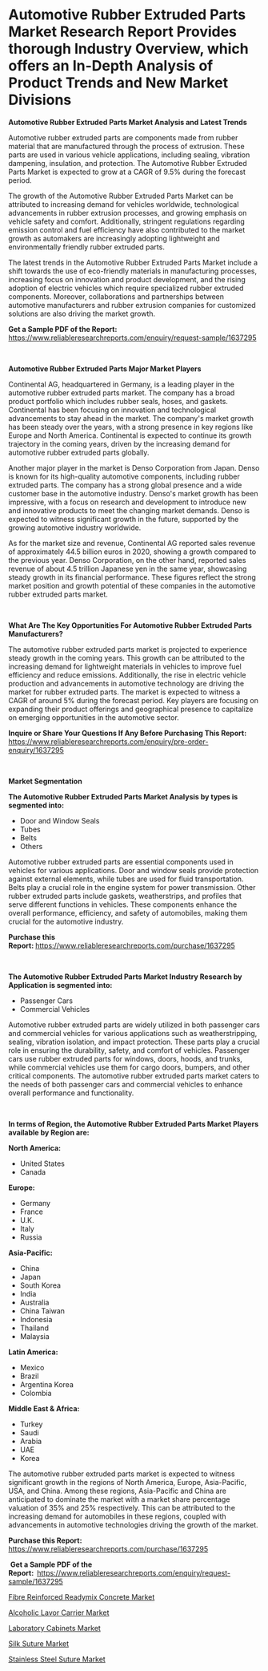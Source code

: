 <p><h1>Automotive Rubber Extruded Parts Market Research Report Provides thorough Industry Overview, which offers an In-Depth Analysis of Product Trends and New Market Divisions</h1></p><p><strong>Automotive Rubber Extruded Parts Market Analysis and Latest Trends</strong></p>
<p><p>Automotive rubber extruded parts are components made from rubber material that are manufactured through the process of extrusion. These parts are used in various vehicle applications, including sealing, vibration dampening, insulation, and protection. The Automotive Rubber Extruded Parts Market is expected to grow at a CAGR of 9.5% during the forecast period. </p><p>The growth of the Automotive Rubber Extruded Parts Market can be attributed to increasing demand for vehicles worldwide, technological advancements in rubber extrusion processes, and growing emphasis on vehicle safety and comfort. Additionally, stringent regulations regarding emission control and fuel efficiency have also contributed to the market growth as automakers are increasingly adopting lightweight and environmentally friendly rubber extruded parts. </p><p>The latest trends in the Automotive Rubber Extruded Parts Market include a shift towards the use of eco-friendly materials in manufacturing processes, increasing focus on innovation and product development, and the rising adoption of electric vehicles which require specialized rubber extruded components. Moreover, collaborations and partnerships between automotive manufacturers and rubber extrusion companies for customized solutions are also driving the market growth.</p></p>
<p><strong>Get a Sample PDF of the Report:&nbsp;</strong> <a href="https://www.reliableresearchreports.com/enquiry/request-sample/1637295">https://www.reliableresearchreports.com/enquiry/request-sample/1637295</a></p>
<p>&nbsp;</p>
<p><strong>Automotive Rubber Extruded Parts Major Market Players</strong></p>
<p><p>Continental AG, headquartered in Germany, is a leading player in the automotive rubber extruded parts market. The company has a broad product portfolio which includes rubber seals, hoses, and gaskets. Continental has been focusing on innovation and technological advancements to stay ahead in the market. The company's market growth has been steady over the years, with a strong presence in key regions like Europe and North America. Continental is expected to continue its growth trajectory in the coming years, driven by the increasing demand for automotive rubber extruded parts globally.</p><p>Another major player in the market is Denso Corporation from Japan. Denso is known for its high-quality automotive components, including rubber extruded parts. The company has a strong global presence and a wide customer base in the automotive industry. Denso's market growth has been impressive, with a focus on research and development to introduce new and innovative products to meet the changing market demands. Denso is expected to witness significant growth in the future, supported by the growing automotive industry worldwide.</p><p>As for the market size and revenue, Continental AG reported sales revenue of approximately 44.5 billion euros in 2020, showing a growth compared to the previous year. Denso Corporation, on the other hand, reported sales revenue of about 4.5 trillion Japanese yen in the same year, showcasing steady growth in its financial performance. These figures reflect the strong market position and growth potential of these companies in the automotive rubber extruded parts market.</p></p>
<p>&nbsp;</p>
<p><strong>What Are The Key Opportunities For Automotive Rubber Extruded Parts Manufacturers?</strong></p>
<p><p>The automotive rubber extruded parts market is projected to experience steady growth in the coming years. This growth can be attributed to the increasing demand for lightweight materials in vehicles to improve fuel efficiency and reduce emissions. Additionally, the rise in electric vehicle production and advancements in automotive technology are driving the market for rubber extruded parts. The market is expected to witness a CAGR of around 5% during the forecast period. Key players are focusing on expanding their product offerings and geographical presence to capitalize on emerging opportunities in the automotive sector.</p></p>
<p><strong>Inquire or Share Your Questions If Any Before Purchasing This Report:</strong> <a href="https://www.reliableresearchreports.com/enquiry/pre-order-enquiry/1637295">https://www.reliableresearchreports.com/enquiry/pre-order-enquiry/1637295</a></p>
<p>&nbsp;</p>
<p><strong>Market Segmentation</strong></p>
<p><strong>The Automotive Rubber Extruded Parts Market Analysis by types is segmented into:</strong></p>
<p><ul><li>Door and Window Seals</li><li>Tubes</li><li>Belts</li><li>Others</li></ul></p>
<p><p>Automotive rubber extruded parts are essential components used in vehicles for various applications. Door and window seals provide protection against external elements, while tubes are used for fluid transportation. Belts play a crucial role in the engine system for power transmission. Other rubber extruded parts include gaskets, weatherstrips, and profiles that serve different functions in vehicles. These components enhance the overall performance, efficiency, and safety of automobiles, making them crucial for the automotive industry.</p></p>
<p><strong>Purchase this Report:&nbsp;</strong><a href="https://www.reliableresearchreports.com/purchase/1637295">https://www.reliableresearchreports.com/purchase/1637295</a></p>
<p>&nbsp;</p>
<p><strong>The Automotive Rubber Extruded Parts Market Industry Research by Application is segmented into:</strong></p>
<p><ul><li>Passenger Cars</li><li>Commercial Vehicles</li></ul></p>
<p><p>Automotive rubber extruded parts are widely utilized in both passenger cars and commercial vehicles for various applications such as weatherstripping, sealing, vibration isolation, and impact protection. These parts play a crucial role in ensuring the durability, safety, and comfort of vehicles. Passenger cars use rubber extruded parts for windows, doors, hoods, and trunks, while commercial vehicles use them for cargo doors, bumpers, and other critical components. The automotive rubber extruded parts market caters to the needs of both passenger cars and commercial vehicles to enhance overall performance and functionality.</p></p>
<p>&nbsp;</p>
<p><strong>In terms of Region, the Automotive Rubber Extruded Parts Market Players available by Region are:</strong></p>
<p>
    <p> <strong> North America: </strong>
        <ul>
            <li>United States</li>
            <li>Canada</li>
        </ul>
        </p> 
    <p> <strong> Europe: </strong>
        <ul>
            <li>Germany</li>
            <li>France</li>
            <li>U.K.</li>
            <li>Italy</li>
            <li>Russia</li>
        </ul>
        </p> 
    <p> <strong> Asia-Pacific: </strong>
        <ul>
            <li>China</li>
            <li>Japan</li>
            <li>South Korea</li>
            <li>India</li>
            <li>Australia</li>
            <li>China Taiwan</li>
            <li>Indonesia</li>
            <li>Thailand</li>
            <li>Malaysia</li>
        </ul>
        </p> 
    <p> <strong> Latin America: </strong>
        <ul>
            <li>Mexico</li>
            <li>Brazil</li>
            <li>Argentina Korea</li>
            <li>Colombia</li>
        </ul>
        </p> 
    <p> <strong> Middle East & Africa: </strong>
        <ul>
            <li>Turkey</li>
            <li>Saudi</li>
            <li>Arabia</li>
            <li>UAE</li>
            <li>Korea</li>
        </ul>
    </p>
    </p>
<p><p>The automotive rubber extruded parts market is expected to witness significant growth in the regions of North America, Europe, Asia-Pacific, USA, and China. Among these regions, Asia-Pacific and China are anticipated to dominate the market with a market share percentage valuation of 35% and 25% respectively. This can be attributed to the increasing demand for automobiles in these regions, coupled with advancements in automotive technologies driving the growth of the market.</p></p>
<p><strong>Purchase this Report: </strong><a href="https://www.reliableresearchreports.com/purchase/1637295">https://www.reliableresearchreports.com/purchase/1637295</a></p>
<p>&nbsp;<strong>Get a Sample PDF of the Report:&nbsp;&nbsp;</strong><a href="https://www.reliableresearchreports.com/enquiry/request-sample/1637295">https://www.reliableresearchreports.com/enquiry/request-sample/1637295</a></p>
<p><strong></strong></p>
<p><p><a href="https://github.com/WillieWoodard/Market-Research-Report-List-3/blob/main/fibre-reinforced-readymix-concrete-market.md">Fibre Reinforced Readymix Concrete Market</a></p><p><a href="https://github.com/Sarissaschmalingtr6fz2739/Market-Research-Report-List-1/blob/main/alcoholic-lavor-carrier-market.md">Alcoholic Lavor Carrier Market</a></p><p><a href="https://medium.com/@shirleysullivan73/laboratory-cabinets-market-comprehensive-assessment-by-type-application-and-geography-c3e6aed562d8">Laboratory Cabinets Market</a></p><p><a href="https://medium.com/@mildredlawson1937/silk-suture-market-insights-into-market-cagr-market-trends-and-growth-strategies-df156cd71861">Silk Suture Market</a></p><p><a href="https://medium.com/@mildredlawson1937/stainless-steel-suture-market-insights-into-market-cagr-market-trends-and-growth-strategies-092bf8ca3cea">Stainless Steel Suture Market</a></p></p>